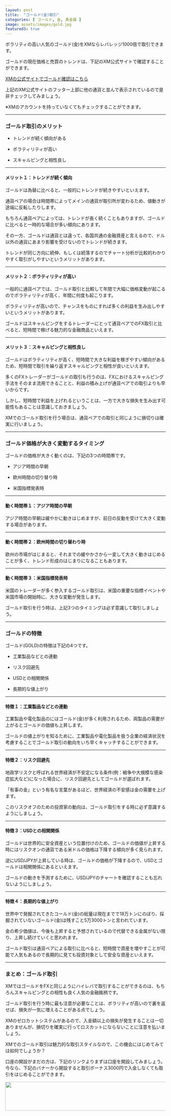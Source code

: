 ```yaml
---
layout: post
title:  "ゴールド(金)取引"
categories: [ ゴールド, 金, 貴金属 ]
image: assets/images/gold.jpg
featured3: true
---
```

ボラリティの高い人気のゴールド(金)をXMならレバレッジ1000倍で取引できます。

ゴールドの現在価格と売買のトレンドは、下記のXM公式サイトで確認することができます。

<a href="https://clicks.affstrack.com/c?c=550036&l=ja&p=0">XMの公式サイトでゴールド確認はこちら</a>

上記のXM公式サイトのフッター上部に他の通貨と並んで表示されているので是非チェックしてみましょう。

※XMのアカウントを持っていなくてもチェックすることができます。

<hr>

### ゴールド取引のメリット

+ トレンドが続く傾向がある

+ ボラティリティが高い

+ スキャルピングと相性良し


<hr>

#### メリット１：トレンドが続く傾向

ゴールドは為替に比べると、一般的にトレンドが続きやすいといえます。

通貨ペアの場合は時間帯によってメインの通貨が取引所が変わるため、値動きが途端に反転したりします。

もちろん通貨ペアによっては、トレンドが長く続くこともありますが、ゴールドに比べると一時的な場合が多い傾向にあります。

その一方、ゴールドは通貨とは違って、各国共通の金融資産と言えるので、ドル以外の通貨にあまり影響を受けないのでトレンドが続きます。

トレンドが同じ方向に続伸、もしくは続落するのでチャート分析が比較的わかりやすく取引がしやすいというメリットがあります。

<hr>

#### メリット２：ボラティリティが高い

一般的に通貨ペアでは、ゴールド取引と比較して年間で大幅に価格変動が起こるのでボラティリティが高く、年間に何度も起こります。

ボラティリティが高いので、チャンスをものにすれば多くの利益を生み出しやすいというメリットがあります。

ゴールドはスキャルピングをするトレーダーにとって通貨ペアでのFX取引と比べると、短時間で稼げる魅力的な金融商品といえます。

<hr>

#### メリット３：スキャルピングと相性良し

ゴールドはボラティリティが高く、短時間で大きな利益を稼ぎやすい傾向があるため、短時間で取引を繰り返すスキャルピングと相性が良いといえます。

多くのFXトレーダーがゴールドの取引も行うのは、FXにおけるスキャルピング手法をそのまま流用できることと、利益の積み上げが通貨ペアでの取引よりも早いからです。

しかし、短時間で利益を上げれるということは、一方で大きな損失を生み出す可能性もあることは意識しておきましょう。

XMでのゴールド取引を行う場合は、通貨ペアでの取引と同じように損切りは確実に行いましょう。

<hr>

### ゴールド価格が大きく変動するタイミング

ゴールドの価格が大きく動くのは、下記の3つの時間帯です。

+ アジア時間の早朝

+ 欧州時間の切り替り時

+ 米国指標発表時


<hr>

#### 動く時間帯１：アジア時間の早朝

アジア時間の早朝は緩やかに動きはじめますが、前日の反動を受けて大きく変動する場合があります。

<hr>

#### 動く時間帯２：欧州時間の切り替わり時

欧州の市場がはじまると、それまでの緩やかさから一変して大きく動きはじめることが多く、トレンド形成のはじまりになることもあります。

<hr>

#### 動く時間帯３：米国指標発表時

米国のトレーダーが多く参入するゴールド取引は、米国の重要な指標イベントや米国市場の開始時に、大きな変動が発生します。

ゴールド取引を行う時は、上記3つのタイミングは必ず意識して取引しましょう。

<hr>

### ゴールドの特徴

ゴールド(GOLD)の特徴は下記の4つです。

+ 工業製品などとの連動

+ リスク回避先

+ USDとの相関関係

+ 長期的な値上がり

<hr>

#### 特徴１：工業製品などとの連動

工業製品や電化製品のにはゴールド(金)が多く利用されるため、両製品の需要が上がるとゴールドの価値も上昇します。

ゴールドの値上がりを知るために、工業製品や電化製品を扱う企業の経済状況を考慮することでゴールド取引の動向をいち早くキャッチすることができます。

<hr>

#### 特徴２：リスク回避先

地政学リスクと呼ばれる世界経済が不安定になる条件(例：戦争や大規模な感染症拡大など)になった場合に、リスク回避先としてゴールドが選ばれます。

「有事の金」という有名な言葉があるほど、世界経済の不安感は金の需要を上げます。

このリスクオフのための投資家の動向は、ゴールド取引をする時に必ず意識するようにしましょう。

<hr>

#### 特徴３：USDとの相関関係

ゴールドは世界的に安全資産という位置付けのため、ゴールドの価値が上昇する時にはリスクオンの通貨である米ドルの価格は下降する傾向が多く見られます。

逆にUSD/JPYが上昇している時は、ゴールドの価格が下降するので、USDとゴールドは相関関係にあるといえます。

ゴールドの動きを予測するために、USD/JPYのチャートを確認することも忘れないようにしましょう。


<hr>

#### 特徴４：長期的な値上がり

世界中で発掘されてきたコールド(金)の総量は現在までで18万トンにのぼり、採掘されていないゴールド(金)は残すこと5万3000トンと言われています。

金の希少価値は、今後も上昇すると予想されているので代替できる金属がない限り、上昇し続けていくと思われます。

ゴールド取引は通貨ペアによる取引に比べると、短時間で資産を増やすことが可能で人気もあるので長期的に見ても投資対象として安全な資産といえます。

<hr>

### まとめ：ゴールド取引

XMではゴールドをFXと同じようにハイレバで取引することができるのは、もちろんスキャルピングとの相性も良く人気の金融銘柄です。

ゴールド取引を行う時に最も注意が必要なことは、ボラリティが高いので裏を返せば、損失が一気に増えることがある点でしょう。

XMのゼロカットシステムがあるので、入金額以上の損失が発生することは一切ありませんが、損切りを確実に行ってロスカットにならないことに注意を払いましょう。

XMでのゴールド取引は魅力的な取引スタイルなので、この機会にはじめてみては如何でしょうか？

口座の開設がまだの方は、下記のリンクよりまずは口座を開設してみましょう。
今なら、下記のバナーから開設すると取引ボーナス3000円で入金しなくても取引をはじめることができます。

<a href="https://clicks.affstrack.com/c?m=9257&c=550036" referrerpolicy="no-referrer-when-downgrade"><img src="https://ads.affstrack.com/i/9257?c=550036" width="728" height="90" referrerpolicy="no-referrer-when-downgrade"/></a>